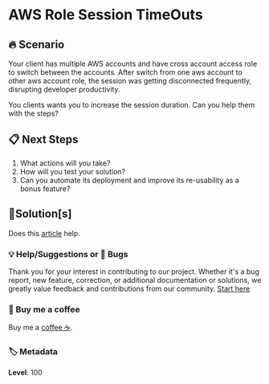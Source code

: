 # AWS Role Session TimeOuts

## 🔥 Scenario

Your client has multiple AWS accounts and have cross account access role to switch between the accounts. After switch from one aws account to other aws account role, the session was getting disconnected frequently, disrupting developer productivity.

You clients wants you to increase the session duration. Can you help them with the steps?

## 📋 Next Steps

1. What actions will you take?
1. How will you test your solution?
1. Can you automate its deployment and improve its re-usability as a bonus feature?

## 🎯Solution[s]

Does this [article][1] help.

### 💡 Help/Suggestions or 🐛 Bugs

Thank you for your interest in contributing to our project. Whether it's a bug report, new feature, correction, or additional documentation or solutions, we greatly value feedback and contributions from our community. [Start here][200]

### 👋 Buy me a coffee

Buy me a [coffee ☕][900].

### 🏷️ Metadata

**Level**: 100

[1]: https://aws.amazon.com/about-aws/whats-new/2018/03/longer-role-sessions
[100]: https://www.udemy.com/course/aws-cloud-development-kit-from-beginner-to-professional/?referralCode=E15D7FB64E417C547579

[200]: https://github.com/miztiik/aws-real-time-use-cases/issues

[900]: https://ko-fi.com/miztiik
